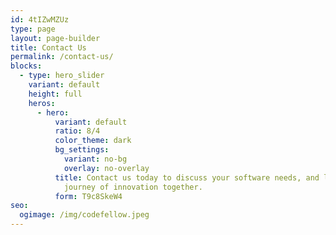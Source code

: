 ```yaml
---
id: 4tIZwMZUz
type: page
layout: page-builder
title: Contact Us
permalink: /contact-us/
blocks:
  - type: hero_slider
    variant: default
    height: full
    heros:
      - hero:
          variant: default
          ratio: 8/4
          color_theme: dark
          bg_settings:
            variant: no-bg
            overlay: no-overlay
          title: Contact us today to discuss your software needs, and let's embark on a
            journey of innovation together.
          form: T9c8SkeW4
seo:
  ogimage: /img/codefellow.jpeg
---
```

